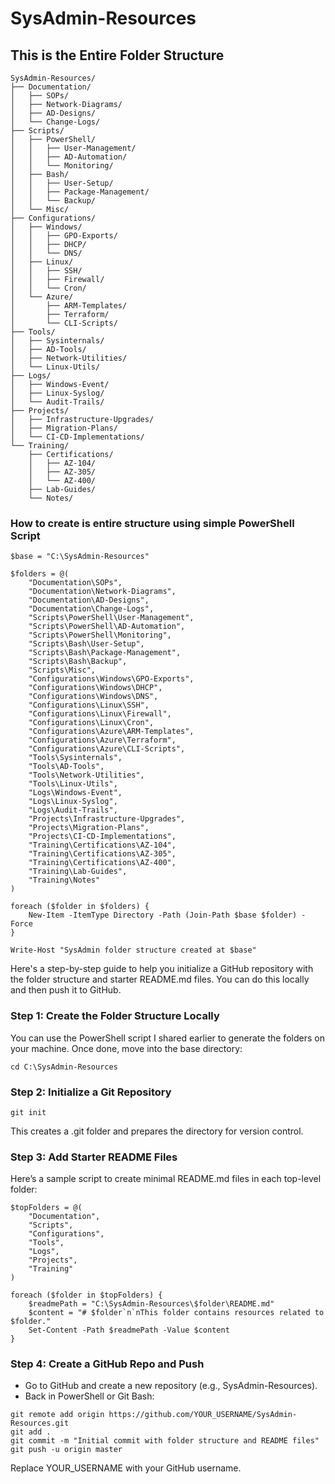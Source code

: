 # SysAdmin-Resources

## This is the Entire Folder Structure 
```
SysAdmin-Resources/
├── Documentation/
│   ├── SOPs/
│   ├── Network-Diagrams/
│   ├── AD-Designs/
│   └── Change-Logs/
├── Scripts/
│   ├── PowerShell/
│   │   ├── User-Management/
│   │   ├── AD-Automation/
│   │   └── Monitoring/
│   ├── Bash/
│   │   ├── User-Setup/
│   │   ├── Package-Management/
│   │   └── Backup/
│   └── Misc/
├── Configurations/
│   ├── Windows/
│   │   ├── GPO-Exports/
│   │   ├── DHCP/
│   │   └── DNS/
│   ├── Linux/
│   │   ├── SSH/
│   │   ├── Firewall/
│   │   └── Cron/
│   └── Azure/
│       ├── ARM-Templates/
│       ├── Terraform/
│       └── CLI-Scripts/
├── Tools/
│   ├── Sysinternals/
│   ├── AD-Tools/
│   ├── Network-Utilities/
│   └── Linux-Utils/
├── Logs/
│   ├── Windows-Event/
│   ├── Linux-Syslog/
│   └── Audit-Trails/
├── Projects/
│   ├── Infrastructure-Upgrades/
│   ├── Migration-Plans/
│   └── CI-CD-Implementations/
└── Training/
    ├── Certifications/
    │   ├── AZ-104/
    │   ├── AZ-305/
    │   └── AZ-400/
    ├── Lab-Guides/
    └── Notes/
```
### How to create is entire structure using simple PowerShell Script
```
$base = "C:\SysAdmin-Resources"

$folders = @(
    "Documentation\SOPs",
    "Documentation\Network-Diagrams",
    "Documentation\AD-Designs",
    "Documentation\Change-Logs",
    "Scripts\PowerShell\User-Management",
    "Scripts\PowerShell\AD-Automation",
    "Scripts\PowerShell\Monitoring",
    "Scripts\Bash\User-Setup",
    "Scripts\Bash\Package-Management",
    "Scripts\Bash\Backup",
    "Scripts\Misc",
    "Configurations\Windows\GPO-Exports",
    "Configurations\Windows\DHCP",
    "Configurations\Windows\DNS",
    "Configurations\Linux\SSH",
    "Configurations\Linux\Firewall",
    "Configurations\Linux\Cron",
    "Configurations\Azure\ARM-Templates",
    "Configurations\Azure\Terraform",
    "Configurations\Azure\CLI-Scripts",
    "Tools\Sysinternals",
    "Tools\AD-Tools",
    "Tools\Network-Utilities",
    "Tools\Linux-Utils",
    "Logs\Windows-Event",
    "Logs\Linux-Syslog",
    "Logs\Audit-Trails",
    "Projects\Infrastructure-Upgrades",
    "Projects\Migration-Plans",
    "Projects\CI-CD-Implementations",
    "Training\Certifications\AZ-104",
    "Training\Certifications\AZ-305",
    "Training\Certifications\AZ-400",
    "Training\Lab-Guides",
    "Training\Notes"
)

foreach ($folder in $folders) {
    New-Item -ItemType Directory -Path (Join-Path $base $folder) -Force
}

Write-Host "SysAdmin folder structure created at $base"
```

Here's a step-by-step guide to help you initialize a GitHub repository with the folder structure and starter README.md files. You can do this locally and then push it to GitHub.

### Step 1: Create the Folder Structure Locally
You can use the PowerShell script I shared earlier to generate the folders on your machine. Once done, move into the base directory:
```
cd C:\SysAdmin-Resources
```

### Step 2: Initialize a Git Repository
```
git init
```

This creates a .git folder and prepares the directory for version control.

### Step 3: Add Starter README Files
Here’s a sample script to create minimal README.md files in each top-level folder:

```
$topFolders = @(
    "Documentation",
    "Scripts",
    "Configurations",
    "Tools",
    "Logs",
    "Projects",
    "Training"
)

foreach ($folder in $topFolders) {
    $readmePath = "C:\SysAdmin-Resources\$folder\README.md"
    $content = "# $folder`n`nThis folder contains resources related to $folder."
    Set-Content -Path $readmePath -Value $content
}
```
### Step 4: Create a GitHub Repo and Push
- Go to GitHub and create a new repository (e.g., SysAdmin-Resources).
- Back in PowerShell or Git Bash:
```
git remote add origin https://github.com/YOUR_USERNAME/SysAdmin-Resources.git
git add .
git commit -m "Initial commit with folder structure and README files"
git push -u origin master
```

Replace YOUR_USERNAME with your GitHub username.

